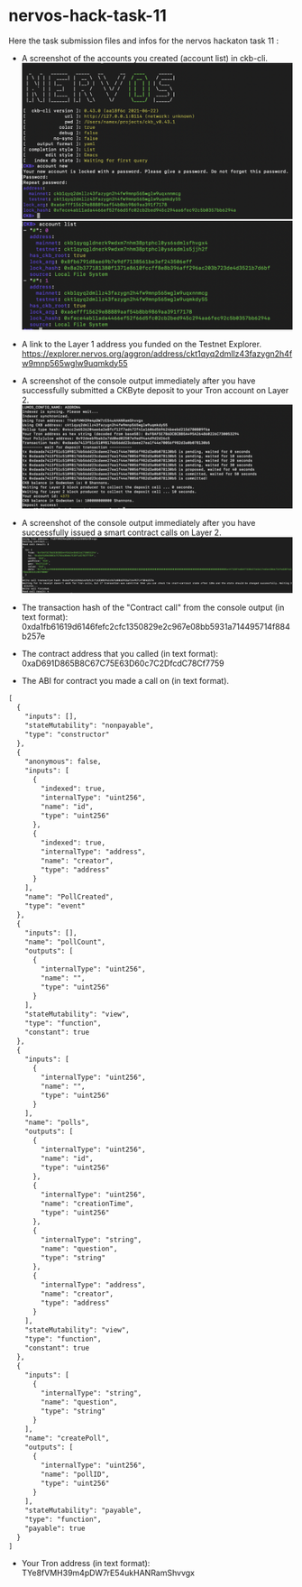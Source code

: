 # nervos-hack-task-11

Here the task submission files and infos for the nervos hackaton task 11 :

- A screenshot of the accounts you created (account list) in ckb-cli.
![create account](11.1.png)
![list accounts](11.2.png)

- A link to the Layer 1 address you funded on the Testnet Explorer.
https://explorer.nervos.org/aggron/address/ckt1qyq2dmllz43fazygn2h4fw9mnp565wglw9uqmkdy55

- A screenshot of the console output immediately after you have successfully submitted a CKByte deposit to your Tron account on Layer 2.
![deposit](11.3.png)

- A screenshot of the console output immediately after you have successfully issued a smart contract calls on Layer 2.
![smart contract calls](11.4.png)

- The transaction hash of the "Contract call" from the console output (in text format): 0xda1fb61619d6146fefc2cfc1350829e2c967e08bb5931a714495714f884b257e

- The contract address that you called (in text format): 0xaD691D865B8C67C75E63D60c7C2DfcdC78Cf7759

- The ABI for contract you made a call on (in text format).

```
[
  {
    "inputs": [],
    "stateMutability": "nonpayable",
    "type": "constructor"
  },
  {
    "anonymous": false,
    "inputs": [
      {
        "indexed": true,
        "internalType": "uint256",
        "name": "id",
        "type": "uint256"
      },
      {
        "indexed": true,
        "internalType": "address",
        "name": "creator",
        "type": "address"
      }
    ],
    "name": "PollCreated",
    "type": "event"
  },
  {
    "inputs": [],
    "name": "pollCount",
    "outputs": [
      {
        "internalType": "uint256",
        "name": "",
        "type": "uint256"
      }
    ],
    "stateMutability": "view",
    "type": "function",
    "constant": true
  },
  {
    "inputs": [
      {
        "internalType": "uint256",
        "name": "",
        "type": "uint256"
      }
    ],
    "name": "polls",
    "outputs": [
      {
        "internalType": "uint256",
        "name": "id",
        "type": "uint256"
      },
      {
        "internalType": "uint256",
        "name": "creationTime",
        "type": "uint256"
      },
      {
        "internalType": "string",
        "name": "question",
        "type": "string"
      },
      {
        "internalType": "address",
        "name": "creator",
        "type": "address"
      }
    ],
    "stateMutability": "view",
    "type": "function",
    "constant": true
  },
  {
    "inputs": [
      {
        "internalType": "string",
        "name": "question",
        "type": "string"
      }
    ],
    "name": "createPoll",
    "outputs": [
      {
        "internalType": "uint256",
        "name": "pollID",
        "type": "uint256"
      }
    ],
    "stateMutability": "payable",
    "type": "function",
    "payable": true
  }
]
```

- Your Tron address (in text format): TYe8fVMH39m4pDW7rE54ukHANRamShvvgx